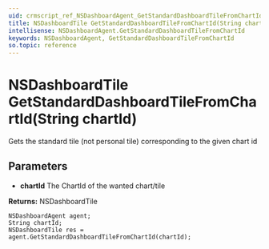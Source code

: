 ```yaml
---
uid: crmscript_ref_NSDashboardAgent_GetStandardDashboardTileFromChartId
title: NSDashboardTile GetStandardDashboardTileFromChartId(String chartId)
intellisense: NSDashboardAgent.GetStandardDashboardTileFromChartId
keywords: NSDashboardAgent, GetStandardDashboardTileFromChartId
so.topic: reference
---
```


# NSDashboardTile GetStandardDashboardTileFromChartId(String chartId)

Gets the standard tile (not personal tile) corresponding to the given chart id

## Parameters

* **chartId** The ChartId of the wanted chart/tile

**Returns:** NSDashboardTile

```crmscript
NSDashboardAgent agent;
String chartId;
NSDashboardTile res = agent.GetStandardDashboardTileFromChartId(chartId);
```

